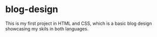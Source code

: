 # blog-design
This is my first project in HTML and CSS, which is a basic blog design showcasing my skils in both languages.
